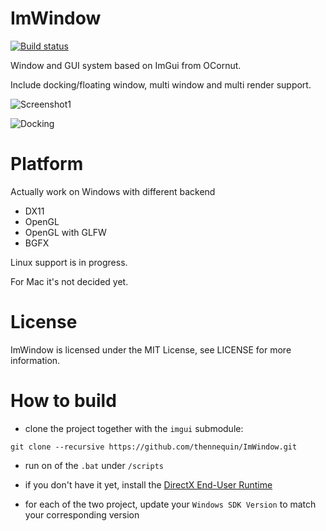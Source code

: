 # ImWindow

[![Build status](https://ci.appveyor.com/api/projects/status/k72i9fqi4px68oxl?svg=true)](https://ci.appveyor.com/project/thennequin/imwindow)

Window and GUI system based on ImGui from OCornut.

Include docking/floating window, multi window and multi render support.

![Screenshot1](https://raw.githubusercontent.com/wiki/thennequin/ImWindow/images/Screen1.png)

![Docking](https://raw.githubusercontent.com/wiki/thennequin/ImWindow/images/Docking.gif)

# Platform
Actually work on Windows with different backend
  * DX11
  * OpenGL
  * OpenGL with GLFW
  * BGFX
  
Linux support is in progress.

For Mac it's not decided yet.

# License
ImWindow is licensed under the MIT License, see LICENSE for more information.

# How to build

- clone the project together with the `imgui` submodule:

`git clone --recursive https://github.com/thennequin/ImWindow.git`

- run on of the `.bat` under `/scripts`

- if you don't have it yet, install the [DirectX End-User Runtime](https://www.microsoft.com/en-us/download/details.aspx?displaylang=en&id=35)

- for each of the two project, update your `Windows SDK Version` to match your corresponding version
